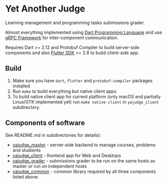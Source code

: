 # Yet Another Judge 

Learning management and programming tasks submissions grader.

Almost everything implemented using 
[Dart Programming Language](https://dart.dev) and
use [gRPC Framework](https://grpc.io) for inter-component
communication.

Requires Dart >= 2.12 and Protobuf Compiler to build 
server-side components and 
also [Flutter SDK](https://flutter.dev) >= 2.8 to 
build client-side app.

## Build

 1. Make sure you have `dart`, `flutter` and `protobuf-compiler`
packages installed
 2. Run `make` to build everything but native client apps
 3. To build native client app for current platform
(only macOS and partially Linux/GTK implemented yet)
run `make native-client` in `yajudge_client` subdirectory.
 
## Components of software

See README.md in subdirectories for details):

 - [yajudge_master](./yajudge_master) - server-side backend to manage
courses, problems and studients
 - [yajudge_client](./yajudge_client) - frontend app for Web and Desktops
 - [yajudge_grader](./yajudge_grader) - submissions grader to be run on
the same hosts as master or run on independent hosts
 - [yajudge_common](./yajudge_common) - common library required by all
three components listed above.
 
